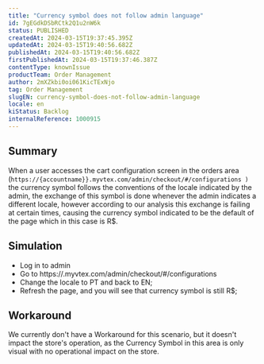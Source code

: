 ```yaml
---
title: "Currency symbol does not follow admin language"
id: 7gEGdkDSbRCtk2Q1u2nW6k
status: PUBLISHED
createdAt: 2024-03-15T19:37:45.395Z
updatedAt: 2024-03-15T19:40:56.682Z
publishedAt: 2024-03-15T19:40:56.682Z
firstPublishedAt: 2024-03-15T19:37:46.387Z
contentType: knownIssue
productTeam: Order Management
author: 2mXZkbi0oi061KicTExNjo
tag: Order Management
slugEN: currency-symbol-does-not-follow-admin-language
locale: en
kiStatus: Backlog
internalReference: 1000915
---
```


## Summary


When a user accesses the cart configuration screen in the orders area (`https://{accountname}}.myvtex.com/admin/checkout/#/configurations )` the currency symbol follows the conventions of the locale indicated by the admin, the exchange of this symbol is done whenever the admin indicates a different locale, however according to our analysis this exchange is failing at certain times, causing the currency symbol indicated to be the default of the page which in this case is R$.


##

## Simulation




- Log in to admin
- Go to https://.myvtex.com/admin/checkout/#/configurations
- Change the locale to PT and back to EN;
- Refresh the page, and you will see that currency symbol is still R$;


##

## Workaround


We currently don't have a Workaround for this scenario, but it doesn't impact the store's operation, as the Currency Symbol in this area is only visual with no operational impact on the store.




